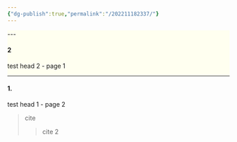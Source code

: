 ```yaml
---
{"dg-publish":true,"permalink":"/202211182337/"}
---
```



<div class="transclusion internal-embed is-loaded"><div class="markdown-embed" style="background-color:ivory">
---

#### 2
test head 2 - page 1

---
</div></div>

#### 1.
test head 1 - page 2

> cite
> > cite 2


